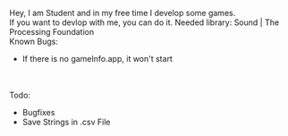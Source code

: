 
Hey, I am Student and in my free time I develop some games. <br>
If you want to devlop with me, you can do it. Needed library: Sound | The Processing Foundation <br>
Known Bugs:
<ul>
    <li>If there is no gameInfo.app, it won't start </li>
</ul>
<br><br>
Todo:
<ul>
    <li>Bugfixes</li>
    <li>Save Strings in .csv File</li>
</ul>

